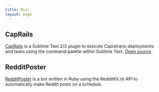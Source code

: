 ```yaml
---
title: Misc
layout: page
---
```


## CapRails

[CapRails](https://packagecontrol.io/packages/CapRails) is a Sublime Text 2/3 plugin to execute Capistrano deployments and tasks using the command palette within Sublime Text. [Open source](https://github.com/schneidmaster/cap_rails).

## RedditPoster

[RedditPoster](https://github.com/schneidmaster/RedditPoster) is a bot written in Ruby using the RedditKit.rb API to automatically make Reddit posts on a schedule.
